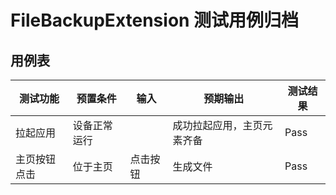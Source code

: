 # FileBackupExtension 测试用例归档

## 用例表

|测试功能|预置条件|输入|预期输出|测试结果|
|--------------------------------|--------------------------------|--------------------------------|--------------------------------|--------------------------------|
|拉起应用|	设备正常运行|		|成功拉起应用，主页元素齐备|Pass|
|主页按钮点击|	位于主页| 点击按钮 | 生成文件 |Pass|
